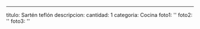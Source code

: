---
titulo: Sartén teflón
descripcion: 
cantidad: 1
categoria: Cocina
foto1: ''
foto2: ''
foto3: ''
